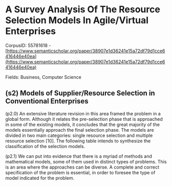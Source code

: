 # A Survey Analysis Of The Resource Selection Models In Agile/Virtual Enterprises

CorpusID: 55781618 - [https://www.semanticscholar.org/paper/38907e1d36241e15a72df79d1cce6416446e40ea](https://www.semanticscholar.org/paper/38907e1d36241e15a72df79d1cce6416446e40ea)

Fields: Business, Computer Science

## (s2) Models of Supplier/Resource Selection in Conventional Enterprises
(p2.0) An extensive literature revision in this area framed the problem in a global form. Although it relates the pre-selection phase that is approached in some of the existing models, it concludes that the great majority of the models essentially approach the final selection phase. The models are divided in two main categories: single resource selection and multiple resource selection [10]. The following table intends to synthesize the classification of the selection models.

(p2.1) We can put into evidence that there is a myriad of methods and mathematical models, some of them used in distinct types of problems. This is an area where the approaches can be diverse. A complete and correct specification of the problem is essential, in order to foresee the type of model indicated for the problem.
